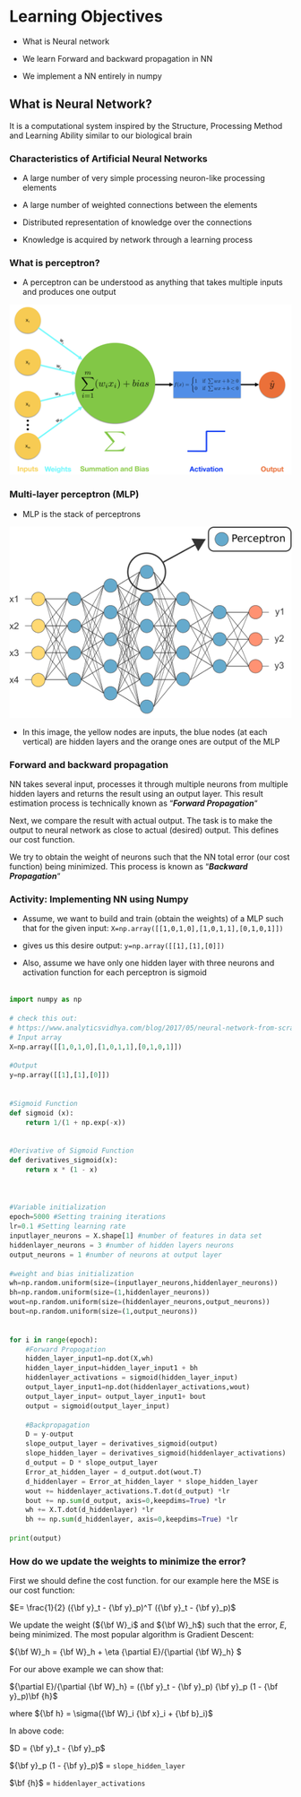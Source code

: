
# Learning Objectives

- What is Neural network

- We learn Forward and backward propagation in NN

- We implement a NN entirely in numpy

## What is Neural Network?

It is a computational system inspired by the Structure, Processing Method and Learning Ability similar to our biological brain

### Characteristics of Artificial Neural Networks

- A large number of very simple processing neuron-like processing elements

- A large number of weighted connections between the elements

- Distributed representation of knowledge over the connections

- Knowledge is acquired by network through a learning process

### What is perceptron?

- A perceptron can be understood as anything that takes multiple inputs and produces one output

![](../Notebooks/Images/perceptron.png)

### Multi-layer perceptron (MLP)

- MLP is the stack of perceptrons

![](../Notebooks/Images/MLP.png)

- In this image, the yellow nodes are inputs, the blue nodes (at each vertical) are hidden layers and the orange ones are output of the MLP

### Forward and backward propagation

NN takes several input, processes it through multiple neurons from multiple hidden layers and returns the result using an output layer. This result estimation process is technically known as “***Forward Propagation***“

Next, we compare the result with actual output. The task is to make the output to neural network as close to actual (desired) output. This defines our cost function.

We try to obtain the weight of neurons such that the NN total error (our cost function) being minimized. This process is known as “***Backward Propagation***“

### Activity: Implementing NN using Numpy

- Assume, we want to build and train (obtain the weights) of a MLP such that for the given input: `X=np.array([[1,0,1,0],[1,0,1,1],[0,1,0,1]])`

- gives us this desire output: `y=np.array([[1],[1],[0]])`

- Also, assume we have only one hidden layer with three neurons and activation function for each perceptron is sigmoid

```python

import numpy as np

# check this out:
# https://www.analyticsvidhya.com/blog/2017/05/neural-network-from-scratch-in-python-and-r/
# Input array
X=np.array([[1,0,1,0],[1,0,1,1],[0,1,0,1]])

#Output
y=np.array([[1],[1],[0]])


#Sigmoid Function
def sigmoid (x):
    return 1/(1 + np.exp(-x))


#Derivative of Sigmoid Function
def derivatives_sigmoid(x):
    return x * (1 - x)



#Variable initialization
epoch=5000 #Setting training iterations
lr=0.1 #Setting learning rate
inputlayer_neurons = X.shape[1] #number of features in data set
hiddenlayer_neurons = 3 #number of hidden layers neurons
output_neurons = 1 #number of neurons at output layer

#weight and bias initialization
wh=np.random.uniform(size=(inputlayer_neurons,hiddenlayer_neurons))
bh=np.random.uniform(size=(1,hiddenlayer_neurons))
wout=np.random.uniform(size=(hiddenlayer_neurons,output_neurons))
bout=np.random.uniform(size=(1,output_neurons))


for i in range(epoch):
    #Forward Propogation
    hidden_layer_input1=np.dot(X,wh)
    hidden_layer_input=hidden_layer_input1 + bh
    hiddenlayer_activations = sigmoid(hidden_layer_input)
    output_layer_input1=np.dot(hiddenlayer_activations,wout)
    output_layer_input= output_layer_input1+ bout
    output = sigmoid(output_layer_input)

    #Backpropagation
    D = y-output
    slope_output_layer = derivatives_sigmoid(output)
    slope_hidden_layer = derivatives_sigmoid(hiddenlayer_activations)
    d_output = D * slope_output_layer
    Error_at_hidden_layer = d_output.dot(wout.T)
    d_hiddenlayer = Error_at_hidden_layer * slope_hidden_layer
    wout += hiddenlayer_activations.T.dot(d_output) *lr
    bout += np.sum(d_output, axis=0,keepdims=True) *lr
    wh += X.T.dot(d_hiddenlayer) *lr
    bh += np.sum(d_hiddenlayer, axis=0,keepdims=True) *lr

print(output)
```

### How do we update the weights to minimize the error?

First we should define the cost function. for our example here the MSE is our cost function:

$E= \frac{1}{2} ({\bf y}_t - {\bf y}_p)^T ({\bf y}_t - {\bf y}_p)$

We update the weight (${\bf W}_i$ and ${\bf W}_h$) such that the error, $E$, being minimized. The most popular algorithm is Gradient Descent:  

${\bf W}_h = {\bf W}_h + \eta {\partial E}/{\partial {\bf W}_h} $

For our above example we can show that:

${\partial E}/{\partial {\bf W}_h} =  ({\bf y}_t - {\bf y}_p) {\bf y}_p (1 - {\bf y}_p)\bf {h}$

where ${\bf h} = \sigma({\bf W}_i {\bf x}_i + {\bf b}_i)$

In above code:

$D = {\bf y}_t - {\bf y}_p$

${\bf y}_p (1 - {\bf y}_p)$ = `slope_hidden_layer`

$\bf {h}$ = `hiddenlayer_activations`
